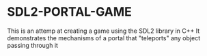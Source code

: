 # SDL2-PORTAL-GAME

This is an attemp at creating a game using the SDL2 library in C++
It demonstrates the mechanisms of a portal that "teleports" any object passing through it
